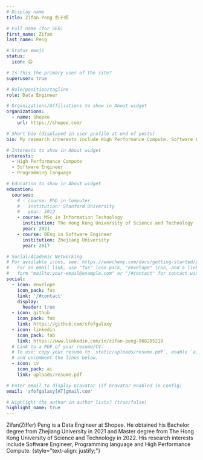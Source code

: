 ```yaml
---
# Display name
title: Zifan Peng 彭子帆

# Full name (for SEO)
first_name: Zifan
last_name: Peng

# Status emoji
status:
  icon: 😄

# Is this the primary user of the site?
superuser: true

# Role/position/tagline
role: Data Engineer

# Organizations/Affiliations to show in About widget
organizations:
  - name: Shopee
    url: https://shopee.com/

# Short bio (displayed in user profile at end of posts)
bio: My research interests include High Performance Compute, Software Engineer and Programming language.

# Interests to show in About widget
interests:
  - High Performance Compute
  - Software Engineer
  - Programming language

# Education to show in About widget
education:
  courses:
    # - course: PhD in Computer
    #   institution: Stanford University
    #   year: 2012
    - course: MSc in Information Technology
      institution: The Hong Kong University of Science and Technology
      year: 2021
    - course: BEng in Software Engineer
      institution: Zhejiang University
      year: 2017

# Social/Academic Networking
# For available icons, see: https://wowchemy.com/docs/getting-started/page-builder/#icons
#   For an email link, use "fas" icon pack, "envelope" icon, and a link in the
#   form "mailto:your-email@example.com" or "/#contact" for contact widget.
social:
  - icon: envelope
    icon_pack: fas
    link: '/#contact'
    display:
      header: true
  - icon: github
    icon_pack: fab
    link: https://github.com/sfofgalaxy
  - icon: linkedin
    icon_pack: fab
    link: https://www.linkedin.com/in/zifan-peng-968205219
  # Link to a PDF of your resume/CV.
  # To use: copy your resume to `static/uploads/resume.pdf`, enable `ai` icons in `params.yaml`,
  # and uncomment the lines below.
  - icon: cv
    icon_pack: ai
    link: uploads/resume.pdf

# Enter email to display Gravatar (if Gravatar enabled in Config)
email: 'sfofgalaxy[AT]gmail.com'

# Highlight the author in author lists? (true/false)
highlight_name: true
---
```


Zifan(Ziffer) Peng is a Data Engineer at Shopee. He obtained his Bachelor degree from Zhejiang University in 2021 and Master degree from The Hong Kong University of Science and Technology in 2022. His research interests include Software Engineer, Programming language and High Performance Compute.
{style="text-align: justify;"}
